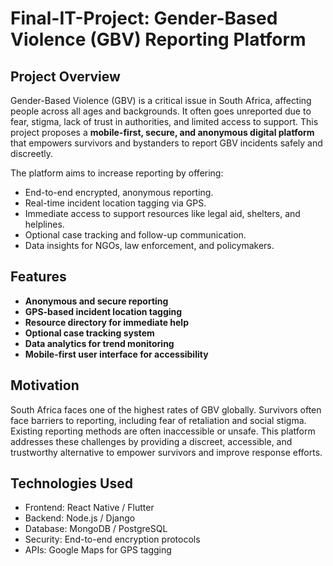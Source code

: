 # Final-IT-Project: Gender-Based Violence (GBV) Reporting Platform

## Project Overview

Gender-Based Violence (GBV) is a critical issue in South Africa, affecting people across all ages and backgrounds. It often goes unreported due to fear, stigma, lack of trust in authorities, and limited access to support. This project proposes a **mobile-first, secure, and anonymous digital platform** that empowers survivors and bystanders to report GBV incidents safely and discreetly.

The platform aims to increase reporting by offering:

* End-to-end encrypted, anonymous reporting.
* Real-time incident location tagging via GPS.
* Immediate access to support resources like legal aid, shelters, and helplines.
* Optional case tracking and follow-up communication.
* Data insights for NGOs, law enforcement, and policymakers.

## Features

* **Anonymous and secure reporting**
* **GPS-based incident location tagging**
* **Resource directory for immediate help**
* **Optional case tracking system**
* **Data analytics for trend monitoring**
* **Mobile-first user interface for accessibility**

## Motivation

South Africa faces one of the highest rates of GBV globally. Survivors often face barriers to reporting, including fear of retaliation and social stigma. Existing reporting methods are often inaccessible or unsafe. This platform addresses these challenges by providing a discreet, accessible, and trustworthy alternative to empower survivors and improve response efforts.

## Technologies Used
* Frontend: React Native / Flutter
* Backend: Node.js / Django
* Database: MongoDB / PostgreSQL
* Security: End-to-end encryption protocols
* APIs: Google Maps for GPS tagging




